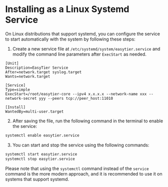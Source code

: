 # Installing as a Linux Systemd Service

On Linux distributions that support systemd, you can configure the service to start automatically with the system by following these steps:

1. Create a new service file at `/etc/systemd/system/easytier.service` and modify the command line parameters after `ExecStart` as needed.

```shell
[Unit]
Description=EasyTier Service
After=network.target syslog.target
Wants=network.target

[Service]
Type=simple
ExecStart=/root/easytier-core --ipv4 x.x.x.x --network-name xxx --network-secret yyy --peers tcp://peer_host:11010

[Install]
WantedBy=multi-user.target
```

2. After saving the file, run the following command in the terminal to enable the service:

```sh
systemctl enable easytier.service
```

3. You can start and stop the service using the following commands:

```sh
systemctl start easytier.service
systemctl stop easytier.service
```

Please note that using the `systemctl` command instead of the `service` command is the more modern approach, and it is recommended to use it on systems that support systemd.